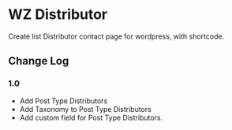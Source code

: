 WZ Distributor
===

Create list Distributor contact page for wordpress, with shortcode.

## Change Log

### 1.0
* Add Post Type Distributors
* Add Taxonomy to Post Type Distributors
* Add custom field for Post Type Distributors.